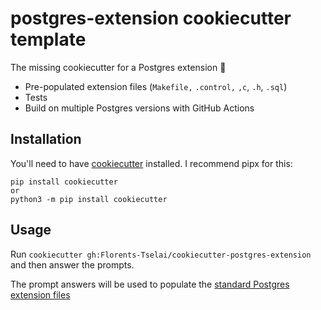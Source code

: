 # postgres-extension cookiecutter template

The missing cookiecutter for a Postgres extension 🎉

* Pre-populated extension files (`Makefile,` `.control,` `,c`, `.h`, `.sql`)
* Tests
* Build on multiple Postgres versions with GitHub Actions

## Installation

You'll need to have [cookiecutter](https://cookiecutter.readthedocs.io/) installed. I recommend pipx for this:

    pip install cookiecutter
    or
    python3 -m pip install cookiecutter
    

## Usage

Run `cookiecutter gh:Florents-Tselai/cookiecutter-postgres-extension` and then 
answer the prompts.

The prompt answers will be used to populate the [standard Postgres 
extension files](https://www.postgresql.org/docs/current/extend-extensions.html#EXTEND-EXTENSIONS-FILES)

